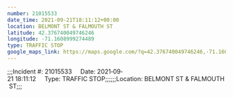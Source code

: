 ```yaml
---
number: 21015533
date_time: 2021-09-21T18:11:12+00:00
location: BELMONT ST & FALMOUTH ST
latitude: 42.376740049746246
longitude: -71.1608999274489
type: TRAFFIC STOP
google_maps_link: https://maps.google.com/?q=42.376740049746246,-71.1608999274489
---
```


;;;Incident #: 21015533     Date: 2021‐09‐21 18:11:12     Type: TRAFFIC STOP;;;;;;Location: BELMONT ST & FALMOUTH ST;;;
